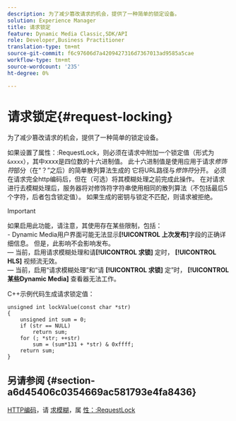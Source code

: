 ```yaml
---
description: 为了减少篡改请求的机会，提供了一种简单的锁定设备。
solution: Experience Manager
title: 请求锁定
feature: Dynamic Media Classic,SDK/API
role: Developer,Business Practitioner
translation-type: tm+mt
source-git-commit: f6c97606d7a4209427316d7367013ad9585a5cae
workflow-type: tm+mt
source-wordcount: '235'
ht-degree: 0%

---
```



# 请求锁定{#request-locking}

为了减少篡改请求的机会，提供了一种简单的锁定设备。

如果设置了属性：:RequestLock，则必须在请求中附加一个锁定值（形式为`&xxxx`），其中xxxx是四位数的十六进制值。 此十六进制值是使用应用于请求&#x200B;*修饰符*&#x200B;部分（在“？”之后）的简单散列算法生成的 它将URL路径与&#x200B;*修饰符*&#x200B;分开。 必须在请求完全http编码后，但在（可选）将其模糊处理之前完成此操作。 在对请求进行去模糊处理后，服务器将对修饰符字符串使用相同的散列算法（不包括最后5个字符，后者包含锁定值）。 如果生成的密钥与锁定不匹配，则请求被拒绝。

>[!IMPORTANT]
>
>如果启用此功能，请注意，其使用存在某些限制，包括：<br>- Dynamic Media用户界面可能无法显示&#x200B;**[!UICONTROL 上次发布]**&#x200B;字段的正确详细信息。 但是，此影响不会影响发布。<br> — 当前，启用请求模糊处理和请&#x200B;**[!UICONTROL 求锁]** 定时， **[!UICONTROL HLS]** 视频流无效。<br> — 当前，启用“请求模糊处理”和“请 **[!UICONTROL 求锁]** 定”时， **[!UICONTROL 某些Dynamic Media]** 查看器无法工作。

C++示例代码生成请求锁定值：

```
unsigned int lockValue(const char *str) 
{ 
    unsigned int sum = 0; 
    if (str == NULL) 
        return sum; 
    for (; *str; ++str) 
        sum = (sum*131 + *str) & 0xffff; 
    return sum; 
} 
```

## 另请参阅 {#section-a6d45406c0354669ac581793e4fa8436}

[HTTP编码](../../../../../is-api/http-ref/image-serving-api-ref/c-http-protocol-reference/c-syntax-and-features/r-http-encoding.md#reference-bb34dd13f316462695448acfa8f92df7)，请 [求模糊](../../../../../is-api/http-ref/image-serving-api-ref/c-http-protocol-reference/c-syntax-and-features/r-request-obfuscation.md#reference-895f65d6796c43bb9bad21a676ed714d)，属 [性：:RequestLock](../../../../../is-api/image-catalog/image-serving-api-ref/c-image-catalog-reference/c-attributes-reference/r-requestlock.md#reference-8bbe2f581be847d3b9fa123e8e5e94b0)
